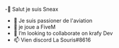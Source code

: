 -👋 Salut je suis Sneax
- 👀 Je suis passioner de l'aviation
- 🌱 je joue a FiveM
- 💞️ I’m looking to collaborate on krafy Dev
- 📫 Vien discord La Souris#8616
